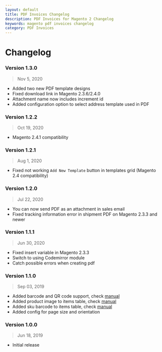 ```yaml
---
layout: default
title: PDF Invoices Changelog
description: PDF Invoices for Magento 2 Changelog
keywords: magento pdf invoices changelog
category: PDF Invoices
---
```


# Changelog

### Version 1.3.0

> Nov 5, 2020

 -  Added two new PDF template designs
 -  Fixed download link in Magento 2.3.6/2.4.0
 -  Attachment name now includes increment id
 -  Added configuration option to select address template used in PDF

### Version 1.2.2

> Oct 19, 2020

-  Magento 2.4.1 compatibility

### Version 1.2.1

> Aug 1, 2020

 -  Fixed not working `Add New Template` button in templates grid (Magento 2.4 compatibility)

### Version 1.2.0

> Jul 22, 2020

 -  You can now send PDF as an attachment in sales email
 -  Fixed tracking information error in shipment PDF on Magento 2.3.3 and newer

### Version 1.1.1

> Jun 30, 2020

 -  Fixed insert variable in Magento 2.3.3
 -  Switch to using Codemirror module
 -  Catch possible errors when creating pdf

### Version 1.1.0

> Sep 03, 2019

 -  Added barcode and QR code support, check [manual](/m2/extensions/pdf-invoices/use-cases/#using-barcodes-and-qr-codes)
 -  Added product image to items table, check [manual](/m2/extensions/pdf-invoices/use-cases/#display-product-image-in-items-table)
 -  Added sku barcode to items table, check [manual](/m2/extensions/pdf-invoices/use-cases/#display-product-sku-barcode-or-qr-code-in-items-table)
 -  Added config for page size and orientation

### Version 1.0.0

> Jun 18, 2019

 -  Initial release
